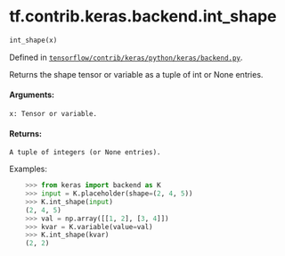 <div itemscope itemtype="http://developers.google.com/ReferenceObject">
<meta itemprop="name" content="tf.contrib.keras.backend.int_shape" />
</div>

# tf.contrib.keras.backend.int_shape

``` python
int_shape(x)
```



Defined in [`tensorflow/contrib/keras/python/keras/backend.py`](https://www.tensorflow.org/code/tensorflow/contrib/keras/python/keras/backend.py).

Returns the shape tensor or variable as a tuple of int or None entries.

#### Arguments:

    x: Tensor or variable.


#### Returns:

    A tuple of integers (or None entries).

Examples:
```python
    >>> from keras import backend as K
    >>> input = K.placeholder(shape=(2, 4, 5))
    >>> K.int_shape(input)
    (2, 4, 5)
    >>> val = np.array([[1, 2], [3, 4]])
    >>> kvar = K.variable(value=val)
    >>> K.int_shape(kvar)
    (2, 2)
```